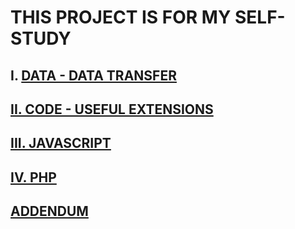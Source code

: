 # THIS PROJECT IS FOR MY SELF-STUDY

## I. [DATA - DATA TRANSFER](https://github.com/TamLNM/SELF-STUDY/blob/master/I.%20DOCUMENTATION/Chapter1.md)

## [II. CODE - USEFUL EXTENSIONS](https://github.com/TamLNM/SELF-STUDY/blob/master/I.%20DOCUMENTATION/Chapter2.md)

## [III. JAVASCRIPT](https://github.com/TamLNM/SELF-STUDY/blob/master/I.%20DOCUMENTATION/Chapter3.md)

## [IV. PHP]() <updating>

## [ADDENDUM](https://github.com/TamLNM/SELF-STUDY/blob/master/I.%20DOCUMENTATION/Chapter_Addendum)

